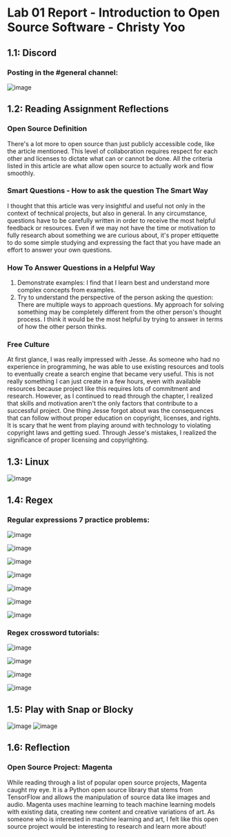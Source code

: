 # Lab 01 Report - Introduction to Open Source Software - Christy Yoo

1.1: Discord
------------
### Posting in the #general channel:
![image](https://user-images.githubusercontent.com/60198697/149564346-b3d84039-ae8b-443a-84f6-cfd2d18e50db.png)

1.2: Reading Assignment Reflections
-----------------------------------
### Open Source Definition
  There's a lot more to open source than just publicly accessible code, like the article mentioned. This level of collaboration requires respect for each other and licenses to dictate what can or cannot be done. All the criteria listed in this article are what allow open source to actually work and flow smoothly.
  
### Smart Questions - How to ask the question The Smart Way
  I thought that this article was very insightful and useful not only in the context of technical projects, but also in general. In any circumstance, questions have to be carefully written in order to receive the most helpful feedback or resources. Even if we may not have the time or motivation to fully research about something we are curious about, it's proper ettiquette to do some simple studying and expressing the fact that you have made an effort to answer your own questions.
  
### How To Answer Questions in a Helpful Way
  1. Demonstrate examples: I find that I learn best and understand more complex concepts from examples.
  2. Try to understand the perspective of the person asking the question: There are multiple ways to approach questions. My approach for solving something may be completely different from the other person's thought process. I think it would be the most helpful by trying to answer in terms of how the other person thinks.

### Free Culture
  At first glance, I was really impressed with Jesse. As someone who had no experience in programming, he was able to use existing resources and tools to eventually create a search engine that became very useful. This is not really something I can just create in a few hours, even with available resources because project like this requires lots of commitment and research. However, as I continued to read through the chapter, I realized that skills and motivation aren't the only factors that contribute to a successful project. One thing Jesse forgot about was the consequences that can follow without proper education on copyright, licenses, and rights. It is scary that he went from playing around with technology to violating copyright laws and getting sued. Through Jesse's mistakes, I realized the significance of proper licensing and copyrighting.
  
1.3: Linux
----------
![image](https://user-images.githubusercontent.com/60198697/149574936-40f72f7e-b241-4d0c-9b2e-91ed05f07580.png)

1.4: Regex
----------
### Regular expressions 7 practice problems:<br/>
![image](https://user-images.githubusercontent.com/60198697/149578059-fbafd137-4e29-4895-a522-d6f0892ac925.png)

![image](https://user-images.githubusercontent.com/60198697/149578128-847f6d0b-d1d8-42da-8e47-f599b7b03417.png)

![image](https://user-images.githubusercontent.com/60198697/149578196-d4ccab3a-fdf4-4d2f-9170-ce40644fd3de.png)

![image](https://user-images.githubusercontent.com/60198697/149578269-52fb45f6-0cf4-4843-8589-97e88202d5f6.png)

![image](https://user-images.githubusercontent.com/60198697/149578337-30459e12-f1b6-483c-9441-d6ebceecff5f.png)

![image](https://user-images.githubusercontent.com/60198697/149578379-8d682548-cb6b-4428-8909-8ddaa9ae0584.png)

![image](https://user-images.githubusercontent.com/60198697/149578449-108b9076-194a-4416-a0d8-7f4080da6325.png)

### Regex crossword tutorials:<br/>
![image](https://user-images.githubusercontent.com/60198697/149579083-9524d546-4356-4611-9787-3f1edafea2fd.png)

![image](https://user-images.githubusercontent.com/60198697/149579284-f61597c5-25ad-4aa5-8947-6d59cc7859d9.png)

![image](https://user-images.githubusercontent.com/60198697/149579343-5bc8ef91-6202-4243-bf53-ece8db2a7d98.png)

![image](https://user-images.githubusercontent.com/60198697/149579575-e30e3c38-b981-45cd-98a7-1bfd93ba2bbb.png)

1.5: Play with Snap or Blocky
-----------------------------
![image](https://user-images.githubusercontent.com/60198697/149581078-1fe70e37-7ff1-4cee-9aa9-1512840630e5.png)
![image](https://user-images.githubusercontent.com/60198697/149581138-25bc2fcc-1287-4d08-86ff-914fe371ed49.png)

1.6: Reflection
---------------
### Open Source Project: Magenta<br/>
While reading through a list of popular open source projects, Magenta caught my eye. It is a Python open source library that stems from TensorFlow and allows the manipulation of source data like images and audio. Magenta uses machine learning to teach machine learning models with existing data, creating new content and creative variations of art. As someone who is interested in machine learning and art, I felt like this open source project would be interesting to research and learn more about!

